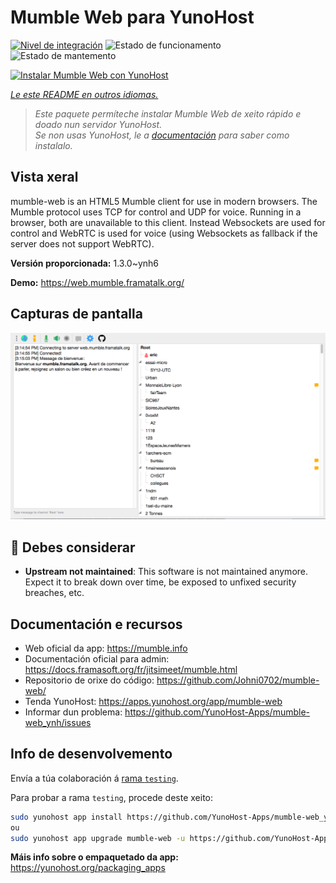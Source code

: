 <!--
NOTA: Este README foi creado automáticamente por <https://github.com/YunoHost/apps/tree/master/tools/readme_generator>
NON debe editarse manualmente.
-->

# Mumble Web para YunoHost

[![Nivel de integración](https://dash.yunohost.org/integration/mumble-web.svg)](https://dash.yunohost.org/appci/app/mumble-web) ![Estado de funcionamento](https://ci-apps.yunohost.org/ci/badges/mumble-web.status.svg) ![Estado de mantemento](https://ci-apps.yunohost.org/ci/badges/mumble-web.maintain.svg)

[![Instalar Mumble Web con YunoHost](https://install-app.yunohost.org/install-with-yunohost.svg)](https://install-app.yunohost.org/?app=mumble-web)

*[Le este README en outros idiomas.](./ALL_README.md)*

> *Este paquete permíteche instalar Mumble Web de xeito rápido e doado nun servidor YunoHost.*  
> *Se non usas YunoHost, le a [documentación](https://yunohost.org/install) para saber como instalalo.*

## Vista xeral

mumble-web is an HTML5 Mumble client for use in modern browsers.
The Mumble protocol uses TCP for control and UDP for voice. Running in a browser, both are unavailable to this client. Instead Websockets are used for control and WebRTC is used for voice (using Websockets as fallback if the server does not support WebRTC).

**Versión proporcionada:** 1.3.0~ynh6

**Demo:** <https://web.mumble.framatalk.org/>

## Capturas de pantalla

![Captura de pantalla de Mumble Web](./doc/screenshots/screenshot.png)

## :red_circle: Debes considerar

- **Upstream not maintained**: This software is not maintained anymore. Expect it to break down over time, be exposed to unfixed security breaches, etc.

## Documentación e recursos

- Web oficial da app: <https://mumble.info>
- Documentación oficial para admin: <https://docs.framasoft.org/fr/jitsimeet/mumble.html>
- Repositorio de orixe do código: <https://github.com/Johni0702/mumble-web/>
- Tenda YunoHost: <https://apps.yunohost.org/app/mumble-web>
- Informar dun problema: <https://github.com/YunoHost-Apps/mumble-web_ynh/issues>

## Info de desenvolvemento

Envía a túa colaboración á [rama `testing`](https://github.com/YunoHost-Apps/mumble-web_ynh/tree/testing).

Para probar a rama `testing`, procede deste xeito:

```bash
sudo yunohost app install https://github.com/YunoHost-Apps/mumble-web_ynh/tree/testing --debug
ou
sudo yunohost app upgrade mumble-web -u https://github.com/YunoHost-Apps/mumble-web_ynh/tree/testing --debug
```

**Máis info sobre o empaquetado da app:** <https://yunohost.org/packaging_apps>

